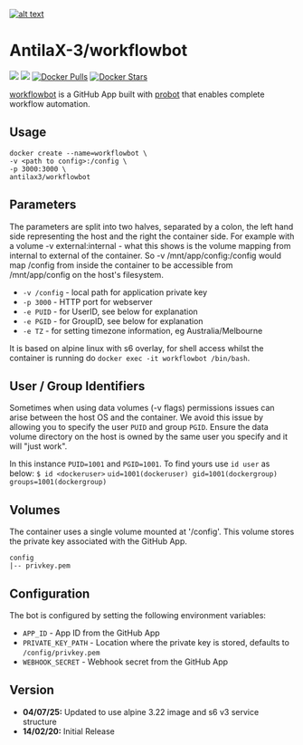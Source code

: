 [logo]: https://ci.nerv.com.au/userContent/antilax-3.png "AntilaX-3"
[![alt text][logo]](https://github.com/AntilaX-3/)

# AntilaX-3/workflowbot
[![](https://images.microbadger.com/badges/version/antilax3/workflowbot.svg)](https://microbadger.com/images/antilax3/workflowbot "Get your own version badge on microbadger.com") [![](https://images.microbadger.com/badges/image/antilax3/workflowbot.svg)](https://microbadger.com/images/antilax3/workflowbot "Get your own image badge on microbadger.com") [![Docker Pulls](https://img.shields.io/docker/pulls/antilax3/workflowbot.svg)](https://hub.docker.com/r/antilax3/workflowbot/) [![Docker Stars](https://img.shields.io/docker/stars/antilax3/workflowbot.svg)](https://hub.docker.com/r/antilax3/workflowbot/)

[workflowbot](https://github.com/bkeepers/workflow) is a GitHub App built with [probot](https://github.com/probot/probot) that enables complete workflow automation.

## Usage
```
docker create --name=workflowbot \
-v <path to config>:/config \
-p 3000:3000 \
antilax3/workflowbot
```
## Parameters
The parameters are split into two halves, separated by a colon, the left hand side representing the host and the right the container side. For example with a volume -v external:internal - what this shows is the volume mapping from internal to external of the container. So -v /mnt/app/config:/config would map /config from inside the container to be accessible from /mnt/app/config on the host's filesystem.

- `-v /config` - local path for application private key
- `-p 3000` - HTTP port for webserver
- `-e PUID` - for UserID, see below for explanation
- `-e PGID` - for GroupID, see below for explanation
- `-e TZ` - for setting timezone information, eg Australia/Melbourne

It is based on alpine linux with s6 overlay, for shell access whilst the container is running do `docker exec -it workflowbot /bin/bash`.

## User / Group Identifiers
Sometimes when using data volumes (-v flags) permissions issues can arise between the host OS and the container. We avoid this issue by allowing you to specify the user `PUID` and group `PGID`. Ensure the data volume directory on the host is owned by the same user you specify and it will "just work".

In this instance `PUID=1001` and `PGID=1001`. To find yours use `id user` as below:
`$ id <dockeruser>`
    `uid=1001(dockeruser) gid=1001(dockergroup) groups=1001(dockergroup)`
    
## Volumes

The container uses a single volume mounted at '/config'. This volume stores the private key associated with the GitHub App.

    config
    |-- privkey.pem

## Configuration

The bot is configured by setting the following environment variables:
 
- `APP_ID` - App ID from the GitHub App
- `PRIVATE_KEY_PATH` - Location where the private key is stored, defaults to `/config/privkey.pem`
- `WEBHOOK_SECRET` - Webhook secret from the GitHub App

## Version
- **04/07/25:** Updated to use alpine 3.22 image and s6 v3 service structure
- **14/02/20:** Initial Release